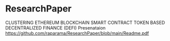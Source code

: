 # ResearchPaper

CLUSTERING ETHEREUM BLOCKCHAIN SMART CONTRACT TOKEN BASED DECENTRALIZED FINANCE (DEFI) Presenataion https://github.com/raparama/ResearchPaper/blob/main/Readme.pdf

